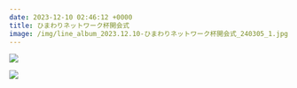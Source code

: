 ```yaml
---
date: 2023-12-10 02:46:12 +0000
title: ひまわりネットワーク杯開会式
image: /img/line_album_2023.12.10-ひまわりネットワーク杯開会式_240305_1.jpg
---
```

![](/img/line_album_2023.12.10-ひまわりネットワーク杯開会式_240305_2.jpg)

![](/img/line_album_2023.12.10-ひまわりネットワーク杯開会式_240305_3.jpg)
